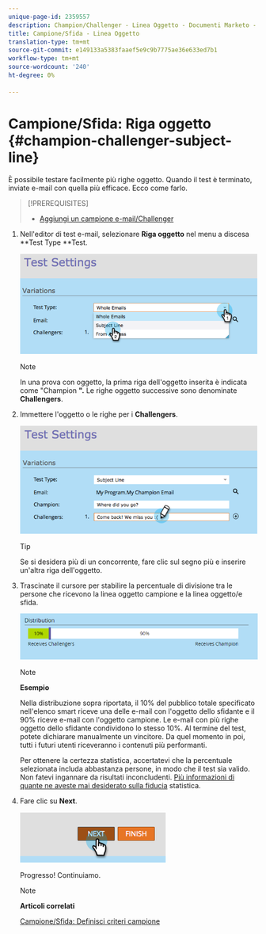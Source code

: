 ```yaml
---
unique-page-id: 2359557
description: Champion/Challenger - Linea Oggetto - Documenti Marketo - Documentazione del prodotto
title: Campione/Sfida - Linea Oggetto
translation-type: tm+mt
source-git-commit: e149133a5383faaef5e9c9b7775ae36e633ed7b1
workflow-type: tm+mt
source-wordcount: '240'
ht-degree: 0%

---
```



# Campione/Sfida: Riga oggetto {#champion-challenger-subject-line}

È possibile testare facilmente più righe oggetto. Quando il test è terminato, inviate e-mail con quella più efficace. Ecco come farlo.

>[!PREREQUISITES]
>
>* [Aggiungi un campione e-mail/Challenger](add-an-email-champion-challenger.md)

>



1. Nell&#39;editor di test e-mail, selezionare **Riga oggetto** nel menu a discesa **Test Type **Test.

   ![](assets/image2014-9-15-12-3a37-3a50.png)

   >[!NOTE]
   >
   >In una prova con oggetto, la prima riga dell&#39;oggetto inserita è indicata come &quot;Champion **&quot;.** Le righe oggetto successive sono denominate **Challengers**.

1. Immettere l&#39;oggetto o le righe per i **Challengers**.

   ![](assets/image2014-9-15-12-3a38-3a4.png)

   >[!TIP]
   >
   >Se si desidera più di un concorrente, fare clic sul segno più e inserire un&#39;altra riga dell&#39;oggetto.

1. Trascinate il cursore per stabilire la percentuale di divisione tra le persone che ricevono la linea oggetto campione e la linea oggetto/e sfida.

   ![](assets/image2015-8-7-15-3a19-3a50.png)

   >[!NOTE]
   >
   >**Esempio**
   >
   >
   >Nella distribuzione sopra riportata, il 10% del pubblico totale specificato nell&#39;elenco smart riceve una delle e-mail con l&#39;oggetto dello sfidante e il 90% riceve e-mail con l&#39;oggetto campione. Le e-mail con più righe oggetto dello sfidante condividono lo stesso 10%. Al termine del test, potete dichiarare manualmente un vincitore. Da quel momento in poi, tutti i futuri utenti riceveranno i contenuti più performanti.

   Per ottenere la certezza statistica, accertatevi che la percentuale selezionata includa abbastanza persone, in modo che il test sia valido. Non fatevi ingannare da risultati inconcludenti.  [Più informazioni di quante ne aveste mai desiderato sulla fiducia](http://en.wikipedia.org/wiki/Confidence_interval) statistica.

1. Fare clic su **Next**.

   ![](assets/image2014-9-15-12-3a40-3a42.png)

   Progresso! Continuiamo.

   >[!NOTE]
   >
   >**Articoli correlati**
   >
   >
   >[Campione/Sfida: Definisci criteri campione](champion-challenger-define-champion-criteria.md)

